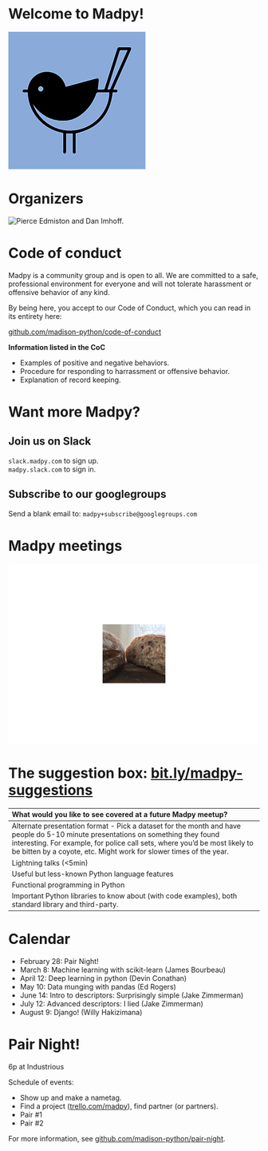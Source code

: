 Welcome to Madpy!
=================

![The Madpy Magpy.](img/madpy-logo.png)

Organizers
==========

![Pierce Edmiston and Dan
Imhoff.](README_files/figure-markdown_strict/organizers-1.png)

Code of conduct
===============

Madpy is a community group and is open to all. We are committed to a
safe, professional environment for everyone and will not tolerate
harassment or offensive behavior of any kind.

By being here, you accept to our Code of Conduct, which you can read in
its entirety here:

[github.com/madison-python/code-of-conduct](https://github.com/madison-python/code-of-conduct)

**Information listed in the CoC**

-   Examples of positive and negative behaviors.
-   Procedure for responding to harrassment or offensive behavior.
-   Explanation of record keeping.

Want more Madpy?
================

Join us on Slack
----------------

`slack.madpy.com` to sign up.  
`madpy.slack.com` to sign in.

Subscribe to our googlegroups
-----------------------------

Send a blank email to: `madpy+subscribe@googlegroups.com`

Madpy meetings
==============

![Bread.](README_files/figure-markdown_strict/bread-1.png)

The suggestion box: [bit.ly/madpy-suggestions](https://bit.ly/madpy-suggestions)
================================================================================

<table>
<colgroup>
<col style="width: 100%" />
</colgroup>
<thead>
<tr class="header">
<th style="text-align: left;">What would you like to see covered at a future Madpy meetup?</th>
</tr>
</thead>
<tbody>
<tr class="odd">
<td style="text-align: left;">Alternate presentation format - Pick a dataset for the month and have people do 5-10 minute presentations on something they found interesting. For example, for police call sets, where you’d be most likely to be bitten by a coyote, etc. Might work for slower times of the year.</td>
</tr>
<tr class="even">
<td style="text-align: left;">Lightning talks (&lt;5min)</td>
</tr>
<tr class="odd">
<td style="text-align: left;">Useful but less-known Python language features</td>
</tr>
<tr class="even">
<td style="text-align: left;">Functional programming in Python</td>
</tr>
<tr class="odd">
<td style="text-align: left;">Important Python libraries to know about (with code examples), both standard library and third-party.</td>
</tr>
</tbody>
</table>

Calendar
========

-   February 28: Pair Night!
-   March 8: Machine learning with scikit-learn (James Bourbeau)
-   April 12: Deep learning in python (Devin Conathan)
-   May 10: Data munging with pandas (Ed Rogers)
-   June 14: Intro to descriptors: Surprisingly simple (Jake Zimmerman)
-   July 12: Advanced descriptors: I lied (Jake Zimmerman)
-   August 9: Django! (Willy Hakizimana)

Pair Night!
===========

6p at Industrious

Schedule of events:

-   Show up and make a nametag.
-   Find a project ([trello.com/madpy](https://trello.com/madpy)), find
    partner (or partners).
-   Pair \#1
-   Pair \#2

For more information, see
[github.com/madison-python/pair-night](https://github.com/madison-python/pair-night).

